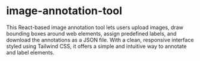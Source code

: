 # image-annotation-tool
This React-based image annotation tool lets users upload images, draw bounding boxes around web elements, assign predefined labels, and download the annotations as a JSON file. With a clean, responsive interface styled using Tailwind CSS, it offers a simple and intuitive way to annotate and label elements.
